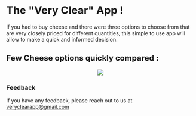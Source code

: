 
# The "Very Clear" App ! 

If you had to buy cheese and there were three options to choose from that are very closely priced for different quantities, this simple to use app will allow to make a quick and informed decision.


## Few Cheese options quickly compared : 
<p align="center">
  <img src="https://user-images.githubusercontent.com/109087066/178325916-474079a5-6f62-49b1-b75b-056c2d85659e.png"/>
</p>

### Feedback

If you have any feedback, please reach out to us at veryclearapp@gmail.com
